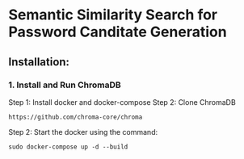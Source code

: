 # Semantic Similarity Search for Password Canditate Generation

## Installation:

### 1. Install and Run ChromaDB
Step 1: Install docker and docker-compose
Step 2: Clone ChromaDB
```
https://github.com/chroma-core/chroma
```
Step 2: Start the docker using the command:
```
sudo docker-compose up -d --build
```
